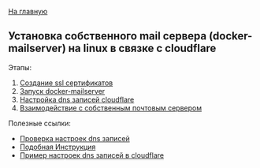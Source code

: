 [На главную](../README.md)

## Установка собственного mail сервера (docker-mailserver) на linux в связке с cloudflare

Этапы:
1. [Создание ssl сертификатов](./create_ssl_security.md)
2. [Запуск docker-mailserver](./run_docker_mailserver.md)
3. [Настройка dns записей cloudflare](./setup_dns_in_cloudflare.md)
4. [Взаимодействие с собственным почтовым сервером](./interact_with_mailserver.md)

Полезные ссылки:
- [Проверка настроек dns записей](https://dmarcian.com/domain-checker/?domain=nepturio.com)
- [Подобная Инструкция](https://www.tune-it.ru/web/sky/blog/-/blogs/11777224)
- [Пример настроек dns записей в cloudflare](https://developers.cloudflare.com/dns/manage-dns-records/how-to/email-records/)